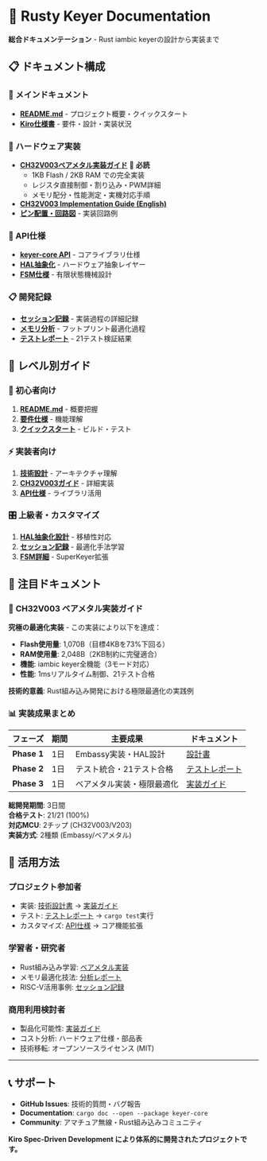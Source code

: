 # 📖 Rusty Keyer Documentation

**総合ドキュメンテーション** - Rust iambic keyerの設計から実装まで

## 📋 ドキュメント構成

### 🚀 メインドキュメント
- **[README.md](../README.md)** - プロジェクト概要・クイックスタート
- **[Kiro仕様書](../.kiro/specs/keyer-main/)** - 要件・設計・実装状況

### 🔌 ハードウェア実装
- **[CH32V003ベアメタル実装ガイド](hardware/CH32V003_BAREMENTAL_GUIDE.md)** 📍 **必読**
  - 1KB Flash / 2KB RAM での完全実装
  - レジスタ直接制御・割り込み・PWM詳細
  - メモリ配分・性能測定・実機対応手順
- **[CH32V003 Implementation Guide (English)](hardware/CH32V003_BAREMENTAL_GUIDE_EN.md)**
- **[ピン配置・回路図](hardware/)** - 実装回路例

### 🦀 API仕様
- **[keyer-core API](api/)** - コアライブラリ仕様
- **[HAL抽象化](api/)** - ハードウェア抽象レイヤー
- **[FSM仕様](api/)** - 有限状態機械設計

### 📋 開発記録
- **[セッション記録](archive/)** - 実装過程の詳細記録
- **[メモリ分析](archive/)** - フットプリント最適化過程
- **[テストレポート](archive/)** - 21テスト検証結果

## 🎯 レベル別ガイド

### 🔰 初心者向け
1. **[README.md](../README.md)** - 概要把握
2. **[要件仕様](../.kiro/specs/keyer-main/requirements.md)** - 機能理解  
3. **[クイックスタート](../README.md#🚀-クイックスタート)** - ビルド・テスト

### ⚡ 実装者向け
1. **[技術設計](../.kiro/specs/keyer-main/design.md)** - アーキテクチャ理解
2. **[CH32V003ガイド](hardware/CH32V003_BAREMENTAL_GUIDE.md)** - 詳細実装
3. **[API仕様](api/)** - ライブラリ活用

### 🎛️ 上級者・カスタマイズ
1. **[HAL抽象化設計](api/)** - 移植性対応
2. **[セッション記録](archive/)** - 最適化手法学習
3. **[FSM詳細](api/)** - SuperKeyer拡張

## 🌟 注目ドキュメント

### 📍 **CH32V003 ベアメタル実装ガイド**
**究極の最適化実装** - この実装により以下を達成：

- **Flash使用量**: 1,070B（目標4KBを73%下回る）
- **RAM使用量**: 2,048B（2KB制約に完璧適合）
- **機能**: iambic keyer全機能（3モード対応）
- **性能**: 1msリアルタイム制御、21テスト合格

**技術的意義**: Rust組み込み開発における極限最適化の実践例

### 📊 実装成果まとめ

| フェーズ | 期間 | 主要成果 | ドキュメント |
|----------|------|----------|------------|
| **Phase 1** | 1日 | Embassy実装・HAL設計 | [設計書](../.kiro/specs/keyer-main/design.md) |
| **Phase 2** | 1日 | テスト統合・21テスト合格 | [テストレポート](archive/) |  
| **Phase 3** | 1日 | ベアメタル実装・極限最適化 | [実装ガイド](hardware/CH32V003_BAREMENTAL_GUIDE.md) |

**総開発期間**: 3日間  
**合格テスト**: 21/21 (100%)  
**対応MCU**: 2チップ (CH32V003/V203)  
**実装方式**: 2種類 (Embassy/ベアメタル)

## 🔧 活用方法

### プロジェクト参加者
- 実装: [技術設計書](../.kiro/specs/keyer-main/design.md) → [実装ガイド](hardware/CH32V003_BAREMENTAL_GUIDE.md)
- テスト: [テストレポート](archive/) → `cargo test`実行
- カスタマイズ: [API仕様](api/) → コア機能拡張

### 学習者・研究者
- Rust組み込み学習: [ベアメタル実装](hardware/CH32V003_BAREMENTAL_GUIDE.md)
- メモリ最適化技法: [分析レポート](archive/)
- RISC-V活用事例: [セッション記録](archive/)

### 商用利用検討者
- 製品化可能性: [実装ガイド](hardware/CH32V003_BAREMENTAL_GUIDE.md#🚀-展開可能性)
- コスト分析: ハードウェア仕様・部品表
- 技術移転: オープンソースライセンス (MIT)

---

## 📞 サポート

- **GitHub Issues**: 技術的質問・バグ報告
- **Documentation**: `cargo doc --open --package keyer-core`
- **Community**: アマチュア無線・Rust組み込みコミュニティ

**Kiro Spec-Driven Development により体系的に開発されたプロジェクトです。**